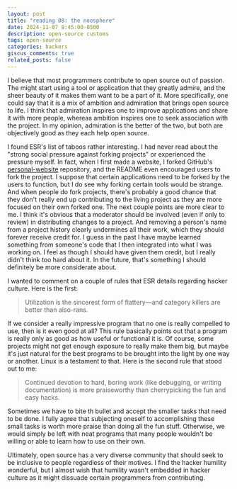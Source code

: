 ```yaml
---
layout: post
title: "reading 08: the noosphere"
date: 2024-11-07 8:45:00-0500
description: open-source customs
tags: open-source
categories: hackers
giscus_comments: true
related_posts: false
---
```


I believe that most programmers contribute to open source out of passion. The might start using a tool or application that they greatly admire, and the sheer beauty of it makes them want to be a part of it. More specifically, one could say that it is a mix of ambition and admiration that brings open source to life. I think that admiration inspires one to improve applications and share it with more people, whereas ambition inspires one to seek association with the project. In my opinion, admiration is the better of the two, but both are objectively good as they each help open source.

I found ESR's list of taboos rather interesting. I had never read about the "strong social pressure against forking projects" or experienced the pressure myself. In fact, when I first made a website, I forked GitHub's <a href="https://github.com/github/personal-website">personal-website</a> repository, and the README even encouraged users to fork the project. I suppose that certain applications need to be forked by the users to function, but I do see why forking certain tools would be strange. And when people do fork projects, there's probably a good chance that they don't really end up contributing to the living project as they are more focused on their own forked one. The next couple points are more clear to me. I think it's obvious that a moderator should be involved (even if only to review) in distributing changes to a project. And removing a person's name from a project history clearly undermines all their work, which they should forever receive credit for. I guess in the past I have maybe learned something from someone's code that I then integrated into what I was working on. I feel as though I should have given them credit, but I really didn't think too hard about it. In the future, that's something I should definitely be more considerate about.

I wanted to comment on a couple of rules that ESR details regarding hacker culture. Here is the first:

> Utilization is the sincerest form of flattery—and category killers are better than also-rans.

If we consider a really impressive program that no one is really compelled to use, then is it even good at all? This rule basically points out that a program is really only as good as how useful or functional it is. Of course, some projects might not get enough exposure to really make them big, but maybe it's just natural for the best programs to be brought into the light by one way or another. Linux is a testament to that. Here is the second rule that stood out to me:

> Continued devotion to hard, boring work (like debugging, or writing documentation) is more praiseworthy than cherrypicking the fun and easy hacks.

Sometimes we have to bite th bullet and accept the smaller tasks that need to be done. I fully agree that subjecting oneself to accomplishing these small tasks is worth more praise than doing all the fun stuff. Otherwise, we would simply be left with neat programs that many people wouldn't be willing or able to learn how to use on their own.

Ultimately, open source has a very diverse community that should seek to be inclusive to people regardless of their motives. I find the hacker humility wonderful, but I almost wish that humility wasn't embedded in hacker culture as it might dissuade certain programmers from contributing. 
